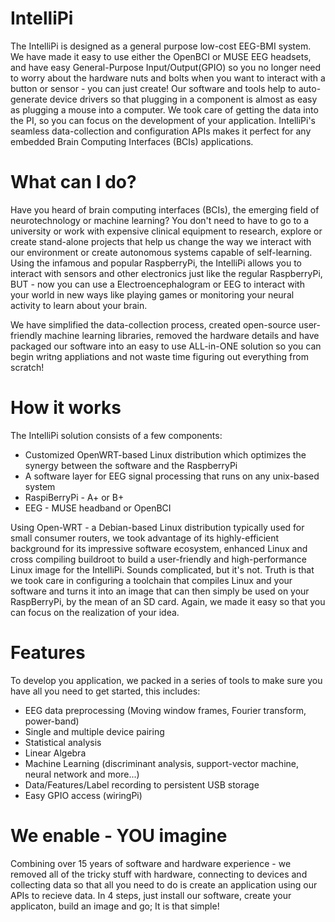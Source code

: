 # IntelliPi
The IntelliPi is designed as a general purpose low-cost EEG-BMI system. We have made it easy to use either the OpenBCI or MUSE EEG headsets, and have easy General-Purpose Input/Output(GPIO) so you no longer need to worry about the hardware nuts and bolts when you want to interact with a button or sensor  - you can just create!
Our software and tools help to auto-generate device drivers so that plugging in a component is almost as easy as plugging a mouse into a computer. We took care of getting the data into the PI, so you can focus on the development of your application.
IntelliPi's seamless data-collection and configuration APIs makes it perfect for any embedded Brain Computing Interfaces (BCIs) applications.

# What can I do?
Have you heard of brain computing interfaces (BCIs), the emerging field of neurotechnology or machine learning?  You don't need to have to go to a university or work with expensive clinical equipment to research, explore or create stand-alone projects that help us change the way we interact with our environment or create autonomous systems capable of self-learning.  Using the infamous and popular RaspberryPi, the IntelliPi allows you to interact with sensors and other electronics just like the regular RaspberryPi, BUT - now you can use a Electroencephalogram or EEG to interact with your world in new ways like playing games or monitoring your neural activity to learn about your brain.  

We have simplified the data-collection process, created open-source user-friendly machine learning libraries, removed the hardware details and have packaged our software into an easy to use ALL-in-ONE solution so you can begin writng appliations and not waste time figuring out everything from scratch!

# How it works
The IntelliPi solution consists of a few components:
* Customized OpenWRT-based Linux distribution which optimizes the synergy between the software and the RaspberryPi
* A software layer for EEG signal processing that runs on any unix-based system
* RaspiBerryPi - A+ or B+
* EEG - MUSE headband or OpenBCI

Using Open-WRT - a Debian-based Linux distribution typically used for small consumer routers, we took advantage of its highly-efficient background for its impressive software ecosystem, enhanced Linux and cross compiling buildroot to build a user-friendly and high-performance Linux image for the IntelliPi.  Sounds complicated, but it's not. Truth is that we took care in configuring a toolchain that compiles Linux and your software and turns it into an image that can then simply be used on your RaspBerryPi, by the mean of an SD card. Again, we made it easy so that you can focus on the realization of your idea.

# Features
To develop you application, we packed in a series of tools to make sure you have all you need to get started, this includes:
* EEG data preprocessing (Moving window frames, Fourier transform, power-band)
* Single and multiple device pairing
* Statistical analysis
* Linear Algebra
* Machine Learning (discriminant analysis, support-vector machine, neural network and more...)
* Data/Features/Label recording to persistent USB storage
* Easy GPIO access (wiringPi)

# We enable - YOU imagine
Combining over 15 years of software and hardware experience - we removed all of the tricky stuff with hardware, connecting to devices and collecting data so that all you need to do is create an application using our APIs to recieve data.  In 4 steps, just install our software, create your applicaton, build an image and go; It is that simple!

